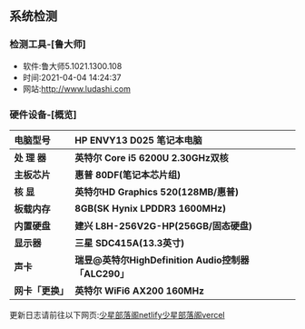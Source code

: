 ## 系统检测
### 检测工具-[鲁大师]
- 软件:鲁大师5.1021.1300.108
- 时间:2021-04-04 14:24:37
- 网站:http://www.ludashi.com

### 硬件设备-[概览]

| **电脑型号**     | **HP ENVY13 D025 笔记本电脑**                       |
| :---------------- | :-------------------------------------------------- |
| **处 理 器**     | **英特尔 Core i5 6200U 2.30GHz双核**                  |
| **主板芯片**     | **惠普 80DF(笔记本芯片组)**                          |
| **核    显**     | **英特尔HD Graphics 520(128MB/惠普)**                 |
| **板载内存**     | **8GB(SK Hynix LPDDR3 1600MHz)**                       |
| **内置硬盘**     | **建兴 L8H-256V2G-HP(256GB/固态硬盘)**                 |
| **显示器**       | **三星 SDC415A(13.3英寸)**                           |
| **声卡**         | **瑞昱@英特尔HighDefinition Audio控制器「ALC290」** |
| **网卡「更换」** | **英特尔 WiFi6 AX200 160MHz**                      |

更新日志请前往以下网页:[少星部落阁netlify](https://shaoxing.netlify.app/c128ce6e.html)[少星部落阁vercel](https://shaoxing.vercel.app/c128ce6e.html)